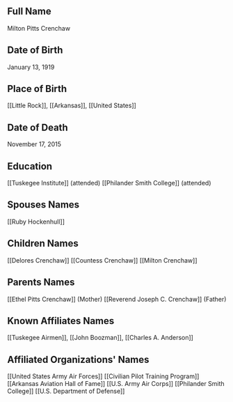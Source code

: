 ## Full Name
Milton Pitts Crenchaw

## Date of Birth
January 13, 1919

## Place of Birth
[[Little Rock]], [[Arkansas]], [[United States]]

## Date of Death
November 17, 2015

## Education
 [[Tuskegee Institute]] (attended)
 [[Philander Smith College]] (attended)

## Spouses Names
[[Ruby Hockenhull]]

## Children Names
[[Delores Crenchaw]]
[[Countess Crenchaw]]
[[Milton Crenchaw]]

## Parents Names
 [[Ethel Pitts Crenchaw]] (Mother)
 [[Reverend Joseph C. Crenchaw]] (Father)

## Known Affiliates Names
 [[Tuskegee Airmen]], [[John Boozman]], [[Charles A. Anderson]]

## Affiliated Organizations' Names
 [[United States Army Air Forces]]
 [[Civilian Pilot Training Program]]
[[Arkansas Aviation Hall of Fame]]
[[U.S. Army Air Corps]]
[[Philander Smith College]]
[[U.S. Department of Defense]]